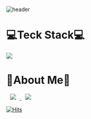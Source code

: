 ![header](https://capsule-render.vercel.app/api?type=transparent&height=300&section=header&text=yae-seul%20Kim&fontSize=90&fontAlign=60&fontColor=FFD700&desc=Front-end%20developer%2099cone&descAlign=75&descAlignY=65&animation=fadeIn)


<h1>💻Teck Stack💻</h1>

<img src="https://img.shields.io/badge/JavaScript-3766AB?style=flat-square&logo=Python&logoColor=F7DF1E"/>



<h1>💖About Me💖</h1>

<a href="https://instagram.com/alpox.dev">
    <img 
        src="http://img.shields.io/badge/-Instagram-black?style=flat&logo=Instagram&link=https://instagram.com/alpox.dev/"
        style="height : auto; margin-left : 10px; margin-right : 10px;"/>
</a>
<a href="https://alpox.kr">
    <img 
        src="http://img.shields.io/badge/-Tech%20Blog-655ced?style=flat&logo=github&link=https://alpox.kr"
        style="height : auto; margin-left : 10px; margin-right : 10px;"/>
</a>

[![Hits](https://hits.seeyoufarm.com/api/count/incr/badge.svg?url=https%3A%2F%2Fgithub.com%2F99cone&count_bg=%23FFFFFF&title_bg=%23FFD700&icon=&icon_color=%23E7E7E7&title=hits&edge_flat=false)](https://hits.seeyoufarm.com)
<!-- ### Hi there 👋
 -->
<!--
**99cone/99cone** is a ✨ _special_ ✨ repository because its `README.md` (this file) appears on your GitHub profile.

Here are some ideas to get you started:

- 🔭 I’m currently working on ...
- 🌱 I’m currently learning ...
- 👯 I’m looking to collaborate on ...
- 🤔 I’m looking for help with ...
- 💬 Ask me about ...
- 📫 How to reach me: ...
- 😄 Pronouns: ...
- ⚡ Fun fact: ...
-->
